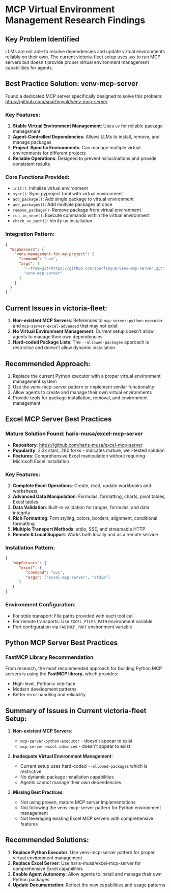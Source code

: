 # MCP Virtual Environment Management Research Findings

## Key Problem Identified
LLMs are not able to resolve dependencies and update virtual environments reliably on their own. The current victoria-fleet setup uses `uvx` to run MCP servers but doesn't provide proper virtual environment management capabilities for agents.

## Best Practice Solution: venv-mcp-server
Found a dedicated MCP server specifically designed to solve this problem: https://github.com/sparfenyuk/venv-mcp-server

### Key Features:
1. **Stable Virtual Environment Management**: Uses `uv` for reliable package management
2. **Agent-Controlled Dependencies**: Allows LLMs to install, remove, and manage packages
3. **Project-Specific Environments**: Can manage multiple virtual environments for different projects
4. **Reliable Operations**: Designed to prevent hallucinations and provide consistent results

### Core Functions Provided:
- `init()`: Initialize virtual environment
- `sync()`: Sync pyproject.toml with virtual environment
- `add_package()`: Add single package to virtual environment
- `add_packages()`: Add multiple packages at once
- `remove_package()`: Remove package from virtual environment
- `run_in_venv()`: Execute commands within the virtual environment
- `check_uv_path()`: Verify uv installation

### Integration Pattern:
```json
{
  "mcpServers": {
    "venv-management-for-my-project": {
      "command": "uvx",
      "args": [
        "--from=git+https://github.com/sparfenyuk/venv-mcp-server.git",
        "venv-mcp-server"
      ]
    }
  }
}
```

## Current Issues in victoria-fleet:
1. **Non-existent MCP Servers**: References to `mcp-server-python-executor` and `mcp-server-excel-advanced` that may not exist
2. **No Virtual Environment Management**: Current setup doesn't allow agents to manage their own dependencies
3. **Hard-coded Package Lists**: The `--allowed-packages` approach is restrictive and doesn't allow dynamic installation

## Recommended Approach:
1. Replace the current Python executor with a proper virtual environment management system
2. Use the venv-mcp-server pattern or implement similar functionality
3. Allow agents to create and manage their own virtual environments
4. Provide tools for package installation, removal, and environment management



## Excel MCP Server Best Practices

### Mature Solution Found: haris-musa/excel-mcp-server
- **Repository**: https://github.com/haris-musa/excel-mcp-server
- **Popularity**: 2.3k stars, 260 forks - indicates mature, well-tested solution
- **Features**: Comprehensive Excel manipulation without requiring Microsoft Excel installation

### Key Features:
1. **Complete Excel Operations**: Create, read, update workbooks and worksheets
2. **Advanced Data Manipulation**: Formulas, formatting, charts, pivot tables, Excel tables
3. **Data Validation**: Built-in validation for ranges, formulas, and data integrity
4. **Rich Formatting**: Font styling, colors, borders, alignment, conditional formatting
5. **Multiple Transport Methods**: stdio, SSE, and streamable HTTP
6. **Remote & Local Support**: Works both locally and as a remote service

### Installation Pattern:
```json
{
   "mcpServers": {
      "excel": {
         "command": "uvx",
         "args": ["excel-mcp-server", "stdio"]
      }
   }
}
```

### Environment Configuration:
- For stdio transport: File paths provided with each tool call
- For remote transports: Use `EXCEL_FILES_PATH` environment variable
- Port configuration via `FASTMCP_PORT` environment variable

## Python MCP Server Best Practices

### FastMCP Library Recommendation
From research, the most recommended approach for building Python MCP servers is using the **FastMCP library**, which provides:
- High-level, Pythonic interface
- Modern development patterns
- Better error handling and reliability

## Summary of Issues in Current victoria-fleet Setup:

1. **Non-existent MCP Servers**: 
   - `mcp-server-python-executor` - doesn't appear to exist
   - `mcp-server-excel-advanced` - doesn't appear to exist

2. **Inadequate Virtual Environment Management**:
   - Current setup uses hard-coded `--allowed-packages` which is restrictive
   - No dynamic package installation capabilities
   - Agents cannot manage their own dependencies

3. **Missing Best Practices**:
   - Not using proven, mature MCP server implementations
   - Not following the venv-mcp-server pattern for Python environment management
   - Not leveraging existing Excel MCP servers with comprehensive features

## Recommended Solutions:

1. **Replace Python Executor**: Use venv-mcp-server pattern for proper virtual environment management
2. **Replace Excel Server**: Use haris-musa/excel-mcp-server for comprehensive Excel capabilities
3. **Enable Agent Autonomy**: Allow agents to install and manage their own Python packages
4. **Update Documentation**: Reflect the new capabilities and usage patterns

